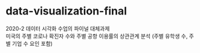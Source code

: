 # data-visualization-final  
2020-2 데이터 시각화 수업의 파이널 대체과제  
미국의 주별 코로나 확진자 수와 주별 공항 이용률의 상관관계 분석 (주별 유학생 수, 주별 기업 수 요인 포함)
